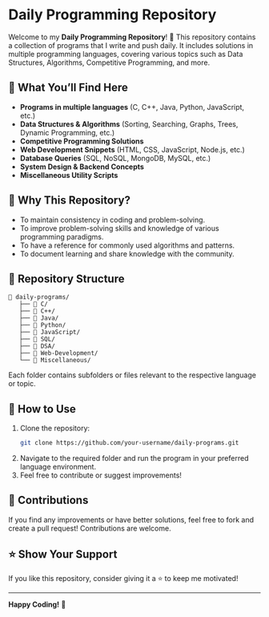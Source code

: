 # Daily Programming Repository

Welcome to my **Daily Programming Repository**! 🚀 This repository contains a collection of programs that I write and push daily. It includes solutions in multiple programming languages, covering various topics such as Data Structures, Algorithms, Competitive Programming, and more.

## 📌 What You’ll Find Here
- **Programs in multiple languages** (C, C++, Java, Python, JavaScript, etc.)
- **Data Structures & Algorithms** (Sorting, Searching, Graphs, Trees, Dynamic Programming, etc.)
- **Competitive Programming Solutions**
- **Web Development Snippets** (HTML, CSS, JavaScript, Node.js, etc.)
- **Database Queries** (SQL, NoSQL, MongoDB, MySQL, etc.)
- **System Design & Backend Concepts**
- **Miscellaneous Utility Scripts**

## 🚀 Why This Repository?
- To maintain consistency in coding and problem-solving.
- To improve problem-solving skills and knowledge of various programming paradigms.
- To have a reference for commonly used algorithms and patterns.
- To document learning and share knowledge with the community.

## 📂 Repository Structure
```
📁 daily-programs/
   ├── 📂 C/
   ├── 📂 C++/
   ├── 📂 Java/
   ├── 📂 Python/
   ├── 📂 JavaScript/
   ├── 📂 SQL/
   ├── 📂 DSA/
   ├── 📂 Web-Development/
   └── 📂 Miscellaneous/
```
Each folder contains subfolders or files relevant to the respective language or topic.

## 🔧 How to Use
1. Clone the repository:
   ```bash
   git clone https://github.com/your-username/daily-programs.git
   ```
2. Navigate to the required folder and run the program in your preferred language environment.
3. Feel free to contribute or suggest improvements!

## 📜 Contributions
If you find any improvements or have better solutions, feel free to fork and create a pull request! Contributions are welcome.

## ⭐ Show Your Support
If you like this repository, consider giving it a ⭐ to keep me motivated!

---
**Happy Coding!** 🚀

